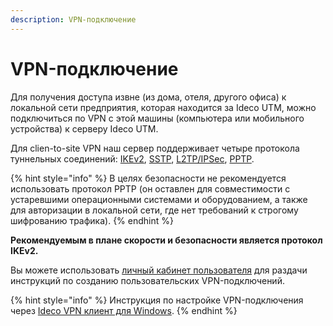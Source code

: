 ```yaml
---
description: VPN-подключение
---
```


# VPN-подключение

Для получения доступа извне \(из дома, отеля, другого офиса\) к локальной сети предприятия, которая находится за Ideco UTM, можно подключиться по VPN с этой машины \(компьютера или мобильного устройства\) к серверу Ideco UTM.

Для clien-to-site VPN наш сервер поддерживает четыре протокола туннельных соединений: [IKEv2](ipsec-ikev2.md), [SSTP](sstp.md), [L2TP/IPSec](l2tp-ipsec.md), [PPTP](pptp.md).

{% hint style="info" %}
В целях безопасности не рекомендуется использовать протокол PPTP \(он оставлен для совместимости с устаревшими операционными системами и оборудованием, а также для авторизации в локальной сети, где нет требований к строгому шифрованию трафика\).
{% endhint %}

**Рекомендуемым в плане скорости и безопасности является протокол IKEv2.**

Вы можете использовать [личный кабинет пользователя](user-lk.md) для раздачи инструкций по созданию пользовательских VPN-подключений.

{% hint style="info" %}
Инструкция по настройке VPN-подключения через [Ideco VPN клиент для Windows](ideco-vpn-client.md).
{% endhint %}

